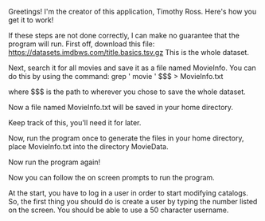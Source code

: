 Greetings! I'm the creator of this application, Timothy Ross. Here's how you get it to work!

If these steps are not done correctly, I can make no guarantee that the program will run. 
First off, download this file: 
https://datasets.imdbws.com/title.basics.tsv.gz
This is the whole dataset. 

Next, search it for all movies and save it as a file named MovieInfo. 
You can do this by using the command:
grep '	movie	' $$$ > MovieInfo.txt

where $$$ is the path to wherever you chose to save the whole dataset.

Now a file named MovieInfo.txt will be saved in your home directory.

Keep track of this, you'll need it for later.

Now, run the program once to generate the files in your home directory, place MovieInfo.txt into the directory MovieData.

Now run the program again!

Now you can follow the on screen prompts to run the program.

At the start, you have to log in a user in order to start modifying catalogs.
So, the first thing you should do is create a user by typing the number listed on the screen. You should be able to use a 50 character username. 